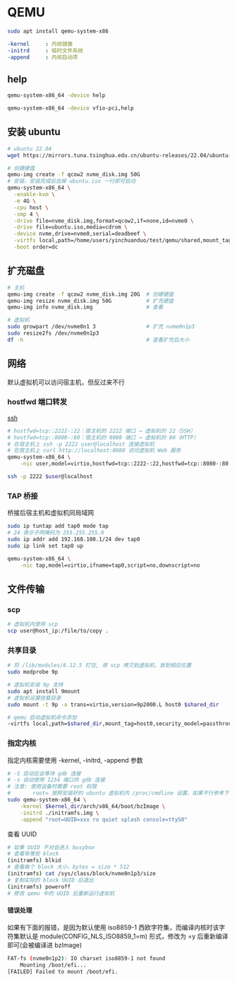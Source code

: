 # QEMU

```sh
sudo apt install qemu-system-x86
```

```yml
-kernel     : 内核镜像
-initrd     : 临时文件系统
-append     : 内核启动项
```

## help

```sh
qemu-system-x86_64 -device help

qemu-system-x86_64 -device vfio-pci,help
```

## 安装 ubuntu

```sh
# ubuntu 22.04
wget https://mirrors.tuna.tsinghua.edu.cn/ubuntu-releases/22.04/ubuntu-22.04.5-desktop-amd64.iso
```

```sh
# 创建硬盘
qemu-img create -f qcow2 nvme_disk.img 50G
# 安装，安装完成后去掉 ubuntu.iso 一行即可启动
qemu-system-x86_64 \
  -enable-kvm \
  -m 4G \
  -cpu host \
  -smp 4 \
  -drive file=nvme_disk.img,format=qcow2,if=none,id=nvme0 \
  -drive file=ubuntu.iso,media=cdrom \
  -device nvme,drive=nvme0,serial=deadbeef \
  -virtfs local,path=/home/users/yinchuanduo/test/qemu/shared,mount_tag=host0,security_model=passthrough,id=host0 \
  -boot order=dc
```

## 扩充磁盘

```sh
# 主机
qemu-img create -f qcow2 nvme_disk.img 20G  # 创建硬盘
qemu-img resize nvme_disk.img 50G           # 扩充硬盘
qemu-img info nvme_disk.img                 # 查看

# 虚拟机
sudo growpart /dev/nvme0n1 3                # 扩充 nvme0n1p3
sudo resize2fs /dev/nvme0n1p3
df -h                                       # 查看扩充后大小
```

## 网络

默认虚拟机可以访问宿主机，但反过来不行

### hostfwd 端口转发

[ssh](../../../命令/linux.md#ssh)

```sh
# hostfwd=tcp::2222-:22：宿主机的 2222 端口 → 虚拟机的 22（SSH）
# hostfwd=tcp::8080-:80：宿主机的 8080 端口 → 虚拟机的 80（HTTP）
# 在宿主机上 ssh -p 2222 user@localhost 连接虚拟机
# 在宿主机上 curl http://localhost:8080 访问虚拟机 Web 服务
qemu-system-x86_64 \
    -nic user,model=virtio,hostfwd=tcp::2222-:22,hostfwd=tcp::8080-:80

ssh -p 2222 $user@localhost
```

### TAP 桥接

桥接后宿主机和虚拟机同局域网

```sh
sudo ip tuntap add tap0 mode tap
# 24 表示子网掩码为 255.255.255.0
sudo ip addr add 192.168.100.1/24 dev tap0
sudo ip link set tap0 up

qemu-system-x86_64 \
    -nic tap,model=virtio,ifname=tap0,script=no,downscript=no
```

## 文件传输

### scp

```sh
# 虚拟机内使用 scp
scp user@host_ip:/file/to/copy .
```

### 共享目录

```sh
# 将 /lib/modules/6.12.5 打包, 用 scp 拷贝到虚拟机，放到相应位置
sudo modprobe 9p

# 虚拟机安装 9p 支持
sudo apt install 9mount
# 虚拟机设置挂载目录
sudo mount -t 9p -o trans=virtio,version=9p2000.L host0 $shared_dir

# qemu 启动虚拟机命令添加
-virtfs local,path=$shared_dir,mount_tag=host0,security_model=passthrough,id=host0
```

### 指定内核

指定内核需要使用 -kernel, -initrd, -append 参数

```sh
# -S 启动后会等待 gdb 连接
# -s 自动使用 1234 端口供 gdb 连接
# 注意: 使用设备时需要 root 权限
#       root= 按照安装好的 ubuntu 虚拟机内 /proc/cmdline 设置，如果不行参考下面的查看 UUID
sudo qemu-system-x86_64 \
    -kernel $kernel_dir/arch/x86_64/boot/bzImage \
    -initrd ./initramfs.img \
    -append "root=UUID=xxx ro quiet splash console=ttyS0"
```

查看 UUID

```sh
# 如果 UUID 不对会进入 busybox
# 查看有哪些 block
(initramfs) blkid
# 查看每个 block 大小，bytes = size * 512
(initramfs) cat /sys/class/block/nvme0n1p3/size
# 复制实际的 block UUID 后退出
(initramfs) poweroff
# 修改 qemu 中的 UUID 后重新运行虚拟机
```

#### 错误处理

如果有下面的报错，是因为默认使用 iso8859-1 西欧字符集，而编译内核时该字符集默认是 module(CONFIG_NLS_ISO8859_1=m) 形式，修改为 =y 后重新编译即可(会被编译进 bzImage)

```sh
FAT-fs (nvme0n1p2): IO charset iso8859-1 not found
    Mounting /boot/efi...
[FAILED] Failed to mount /boot/efi.
```
